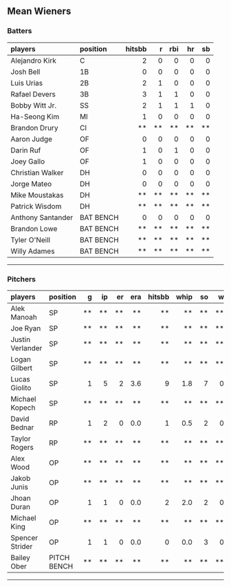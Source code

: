 ## Mean Wieners

### Batters

 
|players           |position  | hitsbb|  r| rbi| hr| sb| 
|:-----------------|:---------|------:|--:|---:|--:|--:| 
|Alejandro Kirk    |C         |      2|  0|   0|  0|  0| 
|Josh Bell         |1B        |      0|  0|   0|  0|  0| 
|Luis Urias        |2B        |      2|  1|   0|  0|  0| 
|Rafael Devers     |3B        |      3|  1|   1|  0|  0| 
|Bobby Witt Jr.    |SS        |      2|  1|   1|  1|  0| 
|Ha-Seong Kim      |MI        |      1|  0|   0|  0|  0| 
|Brandon Drury     |CI        |     **| **|  **| **| **| 
|Aaron Judge       |OF        |      0|  0|   0|  0|  0| 
|Darin Ruf         |OF        |      1|  0|   1|  0|  0| 
|Joey Gallo        |OF        |      1|  0|   0|  0|  0| 
|Christian Walker  |DH        |      0|  0|   0|  0|  0| 
|Jorge Mateo       |DH        |      0|  0|   0|  0|  0| 
|Mike Moustakas    |DH        |     **| **|  **| **| **| 
|Patrick Wisdom    |DH        |     **| **|  **| **| **| 
|Anthony Santander |BAT BENCH |      0|  0|   0|  0|  0| 
|Brandon Lowe      |BAT BENCH |     **| **|  **| **| **| 
|Tyler O'Neill     |BAT BENCH |     **| **|  **| **| **| 
|Willy Adames      |BAT BENCH |     **| **|  **| **| **| 


* * *

### Pitchers

 
|players          |position    |  g| ip| er| era| hitsbb| whip| so|  w| sv| 
|:----------------|:-----------|--:|--:|--:|---:|------:|----:|--:|--:|--:| 
|Alek Manoah      |SP          | **| **| **|  **|     **|   **| **| **| **| 
|Joe Ryan         |SP          | **| **| **|  **|     **|   **| **| **| **| 
|Justin Verlander |SP          | **| **| **|  **|     **|   **| **| **| **| 
|Logan Gilbert    |SP          | **| **| **|  **|     **|   **| **| **| **| 
|Lucas Giolito    |SP          |  1|  5|  2| 3.6|      9|  1.8|  7|  0|  0| 
|Michael Kopech   |SP          | **| **| **|  **|     **|   **| **| **| **| 
|David Bednar     |RP          |  1|  2|  0| 0.0|      1|  0.5|  2|  0|  1| 
|Taylor Rogers    |RP          | **| **| **|  **|     **|   **| **| **| **| 
|Alex Wood        |OP          | **| **| **|  **|     **|   **| **| **| **| 
|Jakob Junis      |OP          | **| **| **|  **|     **|   **| **| **| **| 
|Jhoan Duran      |OP          |  1|  1|  0| 0.0|      2|  2.0|  2|  0|  0| 
|Michael King     |OP          | **| **| **|  **|     **|   **| **| **| **| 
|Spencer Strider  |OP          |  1|  1|  0| 0.0|      0|  0.0|  3|  0|  0| 
|Bailey Ober      |PITCH BENCH | **| **| **|  **|     **|   **| **| **| **| 


* * *


